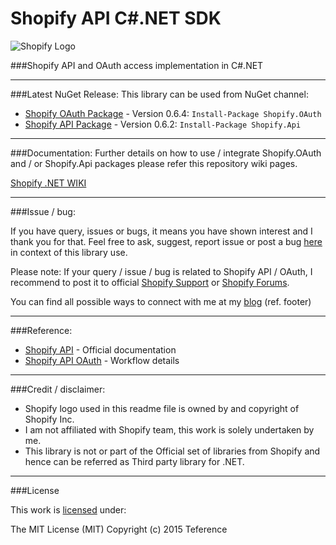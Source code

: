 Shopify API C#.NET SDK
===================================

![Shopify Logo](https://raw.githubusercontent.com/teference/shopify-dotnet/master/shopify-logo.png)

###Shopify API and OAuth access implementation in C#.NET

---

###<a name="latest-release"></a>Latest NuGet Release:
This library can be used from NuGet channel:

* [Shopify OAuth Package](https://www.nuget.org/packages/Shopify.OAuth/) - Version 0.6.4: `Install-Package Shopify.OAuth`
* [Shopify API Package](https://www.nuget.org/packages/Shopify.Api/) - Version 0.6.2: `Install-Package Shopify.Api`

---

###<a name="how-to"></a>Documentation:
Further details on how to use / integrate Shopify.OAuth and / or Shopify.Api packages please refer this repository wiki pages.

[Shopify .NET WIKI](https://github.com/teference/shopify-dotnet/wiki)

---

###<a name="issues-bugs"></a>Issue / bug:

If you have query, issues or bugs, it means you have shown interest and I thank you for that.
Feel free to ask, suggest, report issue or post a bug [here](https://github.com/teference/shopify-dotnet/issues) in context of this library use.

Please note: If your query / issue / bug is related to Shopify API / OAuth, I recommend to post it to official [Shopify Support](https://docs.shopify.com/support) or [Shopify Forums](https://ecommerce.shopify.com/forums).

You can find all possible ways to connect with me at my [blog](http://blog.jsinh.in) (ref. footer)

---

###<a name="references"></a>Reference:

* [Shopify API](https://docs.shopify.com/api) - Official documentation
* [Shopify API OAuth](https://docs.shopify.com/api/authentication/oauth) - Workflow details

---

###<a name="credits"></a>Credit / disclaimer:

* Shopify logo used in this readme file is owned by and copyright of Shopify Inc.
* I am not affiliated with Shopify team, this work is solely undertaken by me.
* This library is not or part of the Official set of libraries from Shopify and hence can be referred as Third party library for .NET.

---

###License

This work is [licensed](https://raw.githubusercontent.com/teference/shopify-dotnet/master/LICENSE) under:

The MIT License (MIT)
Copyright (c) 2015 Teference

